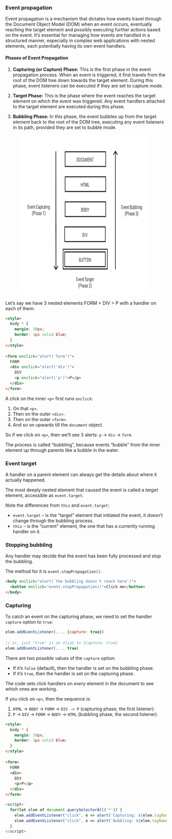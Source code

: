 ### Event propagation

Event propagation is a mechanism that dictates how events travel through the Document Object Model (DOM) when an event occurs, eventually reaching the target element and possibly executing further actions based on the event. It’s essential for managing how events are handled in a structured manner, especially in complex web applications with nested elements, each potentially having its own event handlers.

#### Phases of Event Propagation

1.  **Capturing (or Capture) Phase:** This is the first phase in the event propagation process. When an event is triggered, it first travels from the root of the DOM tree down towards the target element. During this phase, event listeners can be executed if they are set to capture mode​​.

2.  **Target Phase:** This is the phase where the event reaches the target element on which the event was triggered. Any event handlers attached to the target element are executed during this phase​​.

3.  **Bubbling Phase:** In this phase, the event bubbles up from the target element back to the root of the DOM tree, executing any event listeners in its path, provided they are set to bubble mode​​.

<p align="center">
  <img width="400" height="500" src="./pictures/propagation.webp">
</p>

Let’s say we have 3 nested elements FORM > DIV > P with a handler on each of them:

```html
<style>
  body * {
    margin: 10px;
    border: 1px solid blue;
  }
</style>

<form onclick="alert('form')">
  FORM
  <div onclick="alert('div')">
    DIV
    <p onclick="alert('p')">P</p>
  </div>
</form>
```

A click on the inner `<p>` first runs `onclick`:

1.  On that `<p>`.
2.  Then on the outer `<div>`.
3.  Then on the outer `<form>`.
4.  And so on upwards till the `document` object.

So if we click on `<p>`, then we’ll see 3 alerts: `p` → `div` → `form`.

The process is called “bubbling”, because events “bubble” from the inner element up through parents like a bubble in the water.

### Event target

A handler on a parent element can always get the details about where it actually happened.

The most deeply nested element that caused the event is called a _target_ element, accessible as `event.target`.

Note the differences from `this` and `event.target`:

- `event.target` – is the “target” element that initiated the event, it doesn’t change through the bubbling process.
- `this` – is the “current” element, the one that has a currently running handler on it.

### Stopping bubbling

Any handler may decide that the event has been fully processed and stop the bubbling.

The method for it is `event.stopPropagation()`.

```html
<body onclick="alert(`the bubbling doesn't reach here`)">
  <button onclick="event.stopPropagation()">Click me</button>
</body>
```

### Capturing

To catch an event on the capturing phase, we need to set the handler `capture` option to `true`:

```javascript
elem.addEventListener(..., {capture: true})

// or, just "true" is an alias to {capture: true}
elem.addEventListener(..., true)
```

There are two possible values of the `capture` option:

- If it’s `false` (default), then the handler is set on the bubbling phase.
- If it’s `true`, then the handler is set on the capturing phase.

The code sets click handlers on _every_ element in the document to see which ones are working.

If you click on `<p>`, then the sequence is:

1.  `HTML` → `BODY` → `FORM` → `DIV -> P` (capturing phase, the first listener):
2.  `P` → `DIV` → `FORM` → `BODY` → `HTML` (bubbling phase, the second listener).

```html
<style>
  body * {
    margin: 10px;
    border: 1px solid blue;
  }
</style>

<form>
  FORM
  <div>
    DIV
    <p>P</p>
  </div>
</form>
```

```javascript
<script>
  for(let elem of document.querySelectorAll('*')) {
    elem.addEventListener("click", e => alert(`Capturing: ${elem.tagName}`), true);
    elem.addEventListener("click", e => alert(`Bubbling: ${elem.tagName}`));
  }
</script>
```
